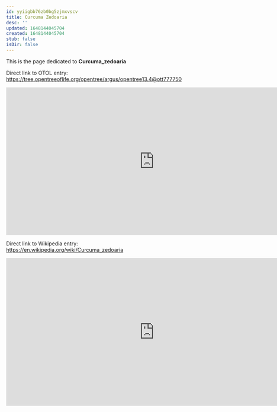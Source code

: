 ```yaml
---
id: yyiigbb76zb0bg5zjmxvscv
title: Curcuma Zedoaria
desc: ''
updated: 1648144045704
created: 1648144045704
stub: false
isDir: false
---
```

This is the page dedicated to **Curcuma_zedoaria**


Direct link to OTOL entry: https://tree.opentreeoflife.org/opentree/argus/opentree13.4@ott777750



<html>
    <body>
    <iframe src="https://tree.opentreeoflife.org/opentree/argus/opentree13.4@ott777750"
    width="800" height="400" frameborder="0" allowfullscreen> </iframe>
    </body>
</html>
    


Direct link to Wikipedia entry: https://en.wikipedia.org/wiki/Curcuma_zedoaria



<html>
    <body>
    <iframe src="https://en.wikipedia.org/wiki/Curcuma_zedoaria"
    width="800" height="400" frameborder="0" allowfullscreen> </iframe>
    </body>
</html>
    
